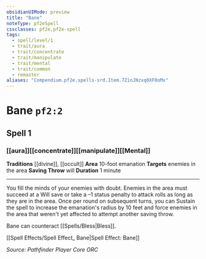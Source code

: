 ```yaml
---
obsidianUIMode: preview
title: "Bane"
noteType: pf2eSpell
cssclasses: pf2e,pf2e-spell
tags:
  - spell/level/1
  - trait/aura
  - trait/concentrate
  - trait/manipulate
  - trait/mental
  - trait/common
  - remaster
aliases: "Compendium.pf2e.spells-srd.Item.7ZinJNzxq0XF0oMx" 
---
```

# Bane  `pf2:2`  
## Spell 1
### [[aura]][[concentrate]][[manipulate]][[Mental]]
**Traditions** [[divine]], [[occult]]
**Area** 10-foot emanation
**Targets** enemies in the area
**Saving Throw**  will
**Duration** 1 minute
* * * 
You fill the minds of your enemies with doubt. Enemies in the area must succeed at a Will save or take a –1 status penalty to attack rolls as long as they are in the area. Once per round on subsequent turns, you can Sustain the spell to increase the emanation's radius by 10 feet and force enemies in the area that weren't yet affected to attempt another saving throw.

Bane can counteract [[Spells/Bless|Bless]].

[[Spell Effects/Spell Effect_ Bane|Spell Effect: Bane]]

*Source: Pathfinder Player Core*
*ORC*